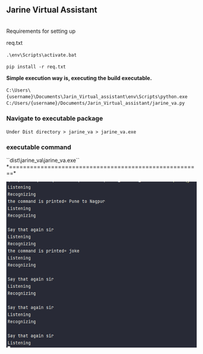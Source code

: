 <h2>Jarine Virtual Assistant</h2>

<br>Requirements for setting up</br>

req.txt

``.\env\Scripts\activate.bat``

``pip install -r req.txt``


**Simple execution way is, executing the build executable.**

``C:\Users\{username}\Documents\Jarin_Virtual_assistant\env\Scripts\python.exe C:/Users/{username}/Documents/Jarin_Virtual_assistant/jarine_va.py``


<h3>Navigate to executable package</h3>

``Under Dist directory > jarine_va > jarine_va.exe``

<h3>executable command</h3>
``dist\jarine_va\jarine_va.exe``
*=======================================================*


![img.png](img.png)